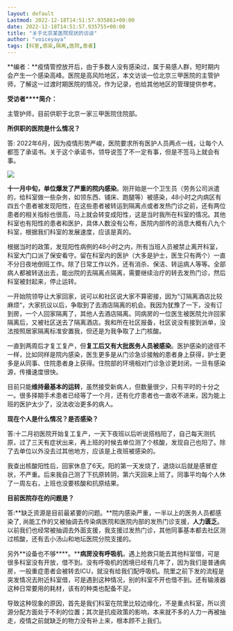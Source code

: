 ```yaml
---
layout: default
Lastmod: 2022-12-18T14:51:57.935861+00:00
date: 2022-12-18T14:51:57.935755+00:00
title: "关于北京某医院现状的访谈"
author: "voiceyaya"
tags: [科室,感染,隔离,医院,患者]
---
```


**编者：**疫情管控放开后，由于多数人没有感染过，属于易感人群，短时期内会产生一个感染高峰。医院是高风险地区，本文访谈一位北京三甲医院的主管护师，了解这一过渡时期医院的情况，作为记录，也给其他地区的管理提供参考。

**受访者****简介：**

主管护师，目前供职于北京一家三甲医院住院部。

**所供职的医院是什么情况？**

答: 2022年6月，因为疫情形势严峻，医院要求所有医护人员两点一线，让每个人都签了承诺书。关于这个承诺书，领导说签了不一定有事，但是不签马上就会有事。

![](https://images.weserv.nl/?url=https%3A//mmbiz.qpic.cn/mmbiz_png/4yJCic5ZXnLfrFNibKvffJJd0D0n4Yz1nrRrKbcu2E28E1M6r48IWkMBlzoJ391O0bkIOPqreRjkY5OCibh6XHARQ/640%3Fwx_fmt%3Dpng)

**十一月中旬，单位爆发了严重的院内感染**。刚开始是一个卫生员（劳务公司派遣的，给科室做一些杂务，如领东西、铺床、跑腿等）被感染，48小时之内病区有四五个患者被发现阳性，在这些患者被转运到隔离点或者发热门诊之前，还有两位患者的相关指标也很高，马上就会转变成阳性，这是当时我所在科室的情况。其他科室也有阳性的患者和医护，具体人数没有公布，医院内部传的消息大概有八九个科室，根据我们科室的发展速度，应该是真的。

根据当时的政策，发现阳性病例的48小时之内，所有当班人员被禁止离开科室，科室大门口派了保安看守。留在科室内的医护（大多是护士，医生只有两个）一直不分日夜地倒班工作。除了日常工作以外，还有消杀、保洁、转运病人等等。全部病人都被转送出去，能出院的去隔离点隔离，需要继续治疗的转去发热门诊，然后科室被封起来，停止运转。

一开始院领导让大家回家，说可以和社区说大家不算密接，因为“订隔离酒店比较麻烦“，大家抗议以后，争取到了去酒店隔离的机会。我因为犹豫了一下，没有订到房，一个人回家隔离了，其他人去酒店隔离。同病房的一位医生被医院允许回家隔离后，又被社区送去了隔离酒店。我和所在社区报备，社区说没有接到派单，没法按照居家隔离标准安置我，但还是为我争取了上门核酸。

一直到两周后才复工复产，但**复工****后又有****大批医务人员被感染**。医护感染的途径不一样，比如同样是院内感染，医生更多是从门诊急诊接触的患者身上获得，护士更多是从同事、住院患者身上获得。住院部的环境相对门诊急诊更封闭，一旦有感染源，传播速度很快。

目前只能**维持最基本的运转**，虽然接受新病人，但数量很少，只有平时的十分之一。很多择期手术患者已经等了一个月，还有化疗患者也一直收不进来，因为能上班的医护太少了，没法收治更多的病人。

**现在个人是什么情况？是否感染？**

答:十二月初医院开始复工复产，一天下夜班以后听说搭档阳了，自己每天测抗原，过了三天有症状出来，再上班的时候去单位测了个核酸，发现自己也阳了。除了去单位以外没去过其他地方，应该是上夜班被感染的。

我查出核酸阳性后，回家休息了6天。阳的第一天发烧了，退烧以后就是感冒症状，不严重。后来我自己测了下抗原转阴，第六天回来上班了。同事平均每个人休了一周左右，上班也没要核酸和抗原结果。

**目前医院存在的问题是？**

答:**缺乏资源是目前最紧要的问题。**院内感染严重，一半以上的医务人员都感染了, 尚能工作的又被抽调去传染病医院和医院内部的发热门诊支援，**人力匮乏**。以前我们也经常被抽调去外面支援，我支援过发热门诊，其他同事基本都去社区测过核酸，还有去小汤山和地坛医院分院支援的。

另外**设备也不够****。****病房没有呼吸机**，遇上抢救只能去其他科室借，可是很多科室没有开放，借不到。没有呼吸机的困境已经有几年了，因为我们是普通病房，一般重症患者会被转去ICU，就没有给我们配呼吸机。院里之前下发的流程是突发情况去附近科室借，可是遇到这种情况，别的科室不开也借不到。还有输液器这种日常要用的耗材，该有的种类也配备不足。

导致这种现象的原因，首先是我们科室在院里比较边缘化，不是重点科室，所以资源分配方面处于不利的位置；其次是抗疫政策的影响，本来就不多的人力一再被抽走，疫情之前就缺乏的物力没有补上来，根本顾不上我们。

